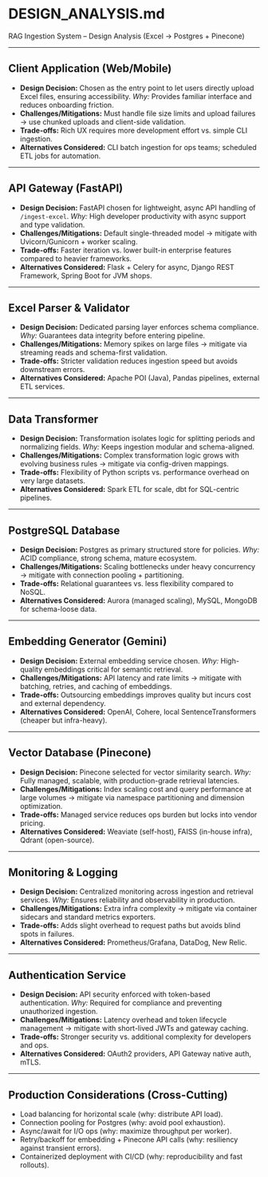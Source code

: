 # DESIGN\_ANALYSIS.md

RAG Ingestion System – Design Analysis (Excel → Postgres + Pinecone)

---

## Client Application (Web/Mobile)

* **Design Decision:** Chosen as the entry point to let users directly upload Excel files, ensuring accessibility. 
*Why:* Provides familiar interface and reduces onboarding friction.
* **Challenges/Mitigations:** Must handle file size limits and upload failures → use chunked uploads and client-side validation.
* **Trade-offs:** Rich UX requires more development effort vs. simple CLI ingestion.
* **Alternatives Considered:** CLI batch ingestion for ops teams; scheduled ETL jobs for automation.

---

## API Gateway (FastAPI)

* **Design Decision:** FastAPI chosen for lightweight, async API handling of `/ingest-excel`. 
*Why:* High developer productivity with async support and type validation.
* **Challenges/Mitigations:** Default single-threaded model → mitigate with Uvicorn/Gunicorn + worker scaling.
* **Trade-offs:** Faster iteration vs. lower built-in enterprise features compared to heavier frameworks.
* **Alternatives Considered:** Flask + Celery for async, Django REST Framework, Spring Boot for JVM shops.

---

## Excel Parser & Validator

* **Design Decision:** Dedicated parsing layer enforces schema compliance. 
*Why:* Guarantees data integrity before entering pipeline.
* **Challenges/Mitigations:** Memory spikes on large files → mitigate via streaming reads and schema-first validation.
* **Trade-offs:** Stricter validation reduces ingestion speed but avoids downstream errors.
* **Alternatives Considered:** Apache POI (Java), Pandas pipelines, external ETL services.

---

## Data Transformer

* **Design Decision:** Transformation isolates logic for splitting periods and normalizing fields. *Why:* Keeps ingestion modular and schema-aligned.
* **Challenges/Mitigations:** Complex transformation logic grows with evolving business rules → mitigate via config-driven mappings.
* **Trade-offs:** Flexibility of Python scripts vs. performance overhead on very large datasets.
* **Alternatives Considered:** Spark ETL for scale, dbt for SQL-centric pipelines.

---

## PostgreSQL Database

* **Design Decision:** Postgres as primary structured store for policies. 
*Why:* ACID compliance, strong schema, mature ecosystem.
* **Challenges/Mitigations:** Scaling bottlenecks under heavy concurrency → mitigate with connection pooling + partitioning.
* **Trade-offs:** Relational guarantees vs. less flexibility compared to NoSQL.
* **Alternatives Considered:** Aurora (managed scaling), MySQL, MongoDB for schema-loose data.

---

## Embedding Generator (Gemini)

* **Design Decision:** External embedding service chosen. 
*Why:* High-quality embeddings critical for semantic retrieval.
* **Challenges/Mitigations:** API latency and rate limits → mitigate with batching, retries, and caching of embeddings.
* **Trade-offs:** Outsourcing embeddings improves quality but incurs cost and external dependency.
* **Alternatives Considered:** OpenAI, Cohere, local SentenceTransformers (cheaper but infra-heavy).

---

## Vector Database (Pinecone)

* **Design Decision:** Pinecone selected for vector similarity search. 
*Why:* Fully managed, scalable, with production-grade retrieval latencies.
* **Challenges/Mitigations:** Index scaling cost and query performance at large volumes → mitigate via namespace partitioning and dimension optimization.
* **Trade-offs:** Managed service reduces ops burden but locks into vendor pricing.
* **Alternatives Considered:** Weaviate (self-host), FAISS (in-house infra), Qdrant (open-source).

---

## Monitoring & Logging

* **Design Decision:** Centralized monitoring across ingestion and retrieval services. 
*Why:* Ensures reliability and observability in production.
* **Challenges/Mitigations:** Extra infra complexity → mitigate via container sidecars and standard metrics exporters.
* **Trade-offs:** Adds slight overhead to request paths but avoids blind spots in failures.
* **Alternatives Considered:** Prometheus/Grafana, DataDog, New Relic.

---

## Authentication Service

* **Design Decision:** API security enforced with token-based authentication. 
*Why:* Required for compliance and preventing unauthorized ingestion.
* **Challenges/Mitigations:** Latency overhead and token lifecycle management → mitigate with short-lived JWTs and gateway caching.
* **Trade-offs:** Stronger security vs. additional complexity for developers and ops.
* **Alternatives Considered:** OAuth2 providers, API Gateway native auth, mTLS.

---

## Production Considerations (Cross-Cutting)

* Load balancing for horizontal scale (why: distribute API load).
* Connection pooling for Postgres (why: avoid pool exhaustion).
* Async/await for I/O ops (why: maximize throughput per worker).
* Retry/backoff for embedding + Pinecone API calls (why: resiliency against transient errors).
* Containerized deployment with CI/CD (why: reproducibility and fast rollouts).
